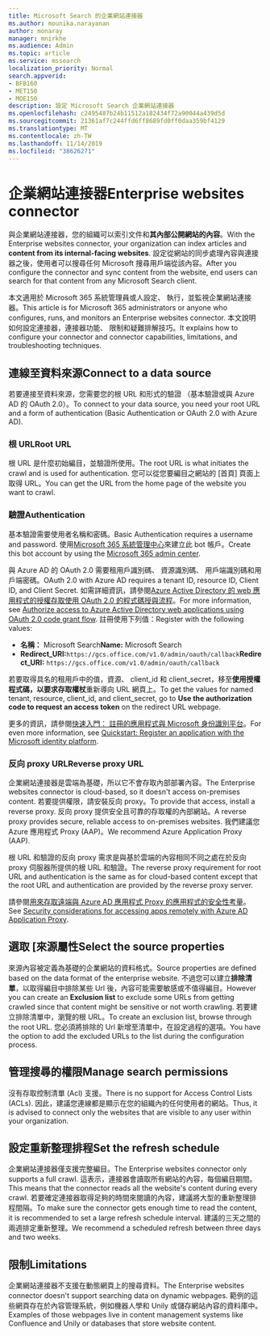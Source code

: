 ```yaml
---
title: Microsoft Search 的企業網站連接器
ms.author: mounika.narayanan
author: monaray
manager: mnirkhe
ms.audience: Admin
ms.topic: article
ms.service: mssearch
localization_priority: Normal
search.appverid:
- BFB160
- MET150
- MOE150
description: 設定 Microsoft Search 企業網站連接器
ms.openlocfilehash: c2495487b24b11512a182434f72a90044a439d5d
ms.sourcegitcommit: 21361af7c244ffd6ff8689fd0ff0daa359bf4129
ms.translationtype: MT
ms.contentlocale: zh-TW
ms.lasthandoff: 11/14/2019
ms.locfileid: "38626271"
---
```

# <a name="enterprise-websites-connector"></a><span data-ttu-id="dd939-103">企業網站連接器</span><span class="sxs-lookup"><span data-stu-id="dd939-103">Enterprise websites connector</span></span>

<span data-ttu-id="dd939-104">與企業網站連接器，您的組織可以索引文件和**其內部公開網站的內容**。</span><span class="sxs-lookup"><span data-stu-id="dd939-104">With the Enterprise websites connector, your organization can index articles and **content from its internal-facing websites**.</span></span> <span data-ttu-id="dd939-105">設定從網站的同步處理內容與連接器之後，使用者可以搜尋任何 Microsoft 搜尋用戶端從該內容。</span><span class="sxs-lookup"><span data-stu-id="dd939-105">After you configure the connector and sync content from the website, end users can search for that content from any Microsoft Search client.</span></span>

<span data-ttu-id="dd939-106">本文適用於 Microsoft 365 系統管理員或人設定、 執行，並監視企業網站連接器。</span><span class="sxs-lookup"><span data-stu-id="dd939-106">This article is for Microsoft 365 administrators or anyone who configures, runs, and monitors an Enterprise websites connector.</span></span> <span data-ttu-id="dd939-107">本文說明如何設定連接器，連接器功能、 限制和疑難排解技巧。</span><span class="sxs-lookup"><span data-stu-id="dd939-107">It explains how to configure your connector and connector capabilities, limitations, and troubleshooting techniques.</span></span>  

## <a name="connect-to-a-data-source"></a><span data-ttu-id="dd939-108">連線至資料來源</span><span class="sxs-lookup"><span data-stu-id="dd939-108">Connect to a data source</span></span> 
<span data-ttu-id="dd939-109">若要連接至資料來源，您需要您的根 URL 和形式的驗證 （基本驗證或與 Azure AD 的 OAuth 2.0）。</span><span class="sxs-lookup"><span data-stu-id="dd939-109">To connect to your data source, you need your root URL and a form of authentication (Basic Authentication or OAuth 2.0 with Azure AD).</span></span>

### <a name="root-url"></a><span data-ttu-id="dd939-110">根 URL</span><span class="sxs-lookup"><span data-stu-id="dd939-110">Root URL</span></span>
<span data-ttu-id="dd939-111">根 URL 是什麼初始編目，並驗證所使用。</span><span class="sxs-lookup"><span data-stu-id="dd939-111">The root URL is what initiates the crawl and is used for authentication.</span></span> <span data-ttu-id="dd939-112">您可以從您要編目之網站的 [首頁] 頁面上取得 URL。</span><span class="sxs-lookup"><span data-stu-id="dd939-112">You can get the URL from the home page of the website you want to crawl.</span></span>

### <a name="authentication"></a><span data-ttu-id="dd939-113">驗證</span><span class="sxs-lookup"><span data-stu-id="dd939-113">Authentication</span></span> 
<span data-ttu-id="dd939-114">基本驗證需要使用者名稱和密碼。</span><span class="sxs-lookup"><span data-stu-id="dd939-114">Basic Authentication requires a username and password.</span></span> <span data-ttu-id="dd939-115">使用[Microsoft 365 系統管理中心](https://admin.microsoft.com)來建立此 bot 帳戶。</span><span class="sxs-lookup"><span data-stu-id="dd939-115">Create this bot account by using the [Microsoft 365 admin center](https://admin.microsoft.com).</span></span>

<span data-ttu-id="dd939-116">與 Azure AD 的 OAuth 2.0 需要租用戶識別碼、 資源識別碼、 用戶端識別碼和用戶端密碼。</span><span class="sxs-lookup"><span data-stu-id="dd939-116">OAuth 2.0 with Azure AD requires a tenant ID, resource ID, Client ID, and Client Secret.</span></span>
<span data-ttu-id="dd939-117">如需詳細資訊，請參閱[Azure Active Directory 的 web 應用程式的授權存取使用 OAuth 2.0 的程式碼授與流程](https://docs.microsoft.com/azure/active-directory/develop/v1-protocols-oauth-code)。</span><span class="sxs-lookup"><span data-stu-id="dd939-117">For more information, see [Authorize access to Azure Active Directory web applications using OAuth 2.0 code grant flow](https://docs.microsoft.com/azure/active-directory/develop/v1-protocols-oauth-code).</span></span> <span data-ttu-id="dd939-118">註冊使用下列值：</span><span class="sxs-lookup"><span data-stu-id="dd939-118">Register with the following values:</span></span>
* <span data-ttu-id="dd939-119">**名稱：** Microsoft Search</span><span class="sxs-lookup"><span data-stu-id="dd939-119">**Name:** Microsoft Search</span></span>
* <span data-ttu-id="dd939-120">**Redirect_URI:**`https://gcs.office.com/v1.0/admin/oauth/callback`</span><span class="sxs-lookup"><span data-stu-id="dd939-120">**Redirect_URI:** `https://gcs.office.com/v1.0/admin/oauth/callback`</span></span>

<span data-ttu-id="dd939-121">若要取得具名的租用戶中的值，資源、 client_id 和 client_secret，移至**使用授權程式碼，以要求存取權杖**重新導向 URL 網頁上。</span><span class="sxs-lookup"><span data-stu-id="dd939-121">To get the values for named tenant, resource, client_id, and client_secret, go to **Use the authorization code to request an access token** on the redirect URL webpage.</span></span>

<span data-ttu-id="dd939-122">更多的資訊，請參閱[快速入門： 註冊的應用程式與 Microsoft 身份識別平台](https://docs.microsoft.com/azure/active-directory/develop/quickstart-register-app)。</span><span class="sxs-lookup"><span data-stu-id="dd939-122">For even more information, see [Quickstart: Register an application with the Microsoft identity platform](https://docs.microsoft.com/azure/active-directory/develop/quickstart-register-app).</span></span>

### <a name="reverse-proxy-url"></a><span data-ttu-id="dd939-123">反向 proxy URL</span><span class="sxs-lookup"><span data-stu-id="dd939-123">Reverse proxy URL</span></span> 
<span data-ttu-id="dd939-124">企業網站連接器是雲端為基礎，所以它不會存取內部部署內容。</span><span class="sxs-lookup"><span data-stu-id="dd939-124">The Enterprise websites connector is cloud-based, so it doesn't access on-premises content.</span></span> <span data-ttu-id="dd939-125">若要提供權限，請安裝反向 proxy。</span><span class="sxs-lookup"><span data-stu-id="dd939-125">To provide that access, install a reverse proxy.</span></span> <span data-ttu-id="dd939-126">反向 proxy 提供安全且可靠的存取權的內部網站。</span><span class="sxs-lookup"><span data-stu-id="dd939-126">A reverse proxy provides secure, reliable access to on-premises websites.</span></span> <span data-ttu-id="dd939-127">我們建議您 Azure 應用程式 Proxy (AAP)。</span><span class="sxs-lookup"><span data-stu-id="dd939-127">We recommend Azure Application Proxy (AAP).</span></span>

<span data-ttu-id="dd939-128">根 URL 和驗證的反向 proxy 需求是與基於雲端的內容相同不同之處在於反向 proxy 伺服器所提供的根 URL 和驗證。</span><span class="sxs-lookup"><span data-stu-id="dd939-128">The reverse proxy requirement for root URL and authentication is the same as for cloud-based content except that the root URL and authentication are provided by the reverse proxy server.</span></span>

<span data-ttu-id="dd939-129">請參閱[用來存取遠端與 Azure AD 應用程式 Proxy 的應用程式的安全性考量](https://docs.microsoft.com/azure/active-directory/manage-apps/application-proxy-security)。</span><span class="sxs-lookup"><span data-stu-id="dd939-129">See [Security considerations for accessing apps remotely with Azure AD Application Proxy](https://docs.microsoft.com/azure/active-directory/manage-apps/application-proxy-security).</span></span>

## <a name="select-the-source-properties"></a><span data-ttu-id="dd939-130">選取 [來源屬性</span><span class="sxs-lookup"><span data-stu-id="dd939-130">Select the source properties</span></span> 
<span data-ttu-id="dd939-131">來源內容被定義為基礎的企業網站的資料格式。</span><span class="sxs-lookup"><span data-stu-id="dd939-131">Source properties are defined based on the data format of the enterprise website.</span></span> <span data-ttu-id="dd939-132">不過您可以建立**排除清單**，以取得編目中排除某些 Url 後，內容可能需要敏感或不值得編目。</span><span class="sxs-lookup"><span data-stu-id="dd939-132">However you can create an **Exclusion list** to exclude some URLs from getting crawled since that content might be sensitive or not worth crawling.</span></span> <span data-ttu-id="dd939-133">若要建立排除清單中，瀏覽的根 URL。</span><span class="sxs-lookup"><span data-stu-id="dd939-133">To create an exclusion list, browse through the root URL.</span></span> <span data-ttu-id="dd939-134">您必須將排除的 Url 新增至清單中，在設定過程的選項。</span><span class="sxs-lookup"><span data-stu-id="dd939-134">You have the option to add the excluded URLs to the list during the configuration process.</span></span>

## <a name="manage-search-permissions"></a><span data-ttu-id="dd939-135">管理搜尋的權限</span><span class="sxs-lookup"><span data-stu-id="dd939-135">Manage search permissions</span></span> 
<span data-ttu-id="dd939-136">沒有存取控制清單 (Acl) 支援。</span><span class="sxs-lookup"><span data-stu-id="dd939-136">There is no support for Access Control Lists (ACLs).</span></span> <span data-ttu-id="dd939-137">因此，建議您連線都是顯示在您的組織內的任何使用者的網站。</span><span class="sxs-lookup"><span data-stu-id="dd939-137">Thus, it is advised to connect only the websites that are visible to any user within your organization.</span></span>

## <a name="set-the-refresh-schedule"></a><span data-ttu-id="dd939-138">設定重新整理排程</span><span class="sxs-lookup"><span data-stu-id="dd939-138">Set the refresh schedule</span></span>
<span data-ttu-id="dd939-139">企業網站連接器僅支援完整編目。</span><span class="sxs-lookup"><span data-stu-id="dd939-139">The Enterprise websites connector only supports a full crawl.</span></span> <span data-ttu-id="dd939-140">這表示，連接器會讀取所有網站的內容，每個編目期間。</span><span class="sxs-lookup"><span data-stu-id="dd939-140">This means that the connector reads all the website's content during every crawl.</span></span> <span data-ttu-id="dd939-141">若要確定連接器取得足夠的時間來閱讀的內容，建議將大型的重新整理排程間隔。</span><span class="sxs-lookup"><span data-stu-id="dd939-141">To make sure the connector gets enough time to read the content, it is recommended to set a large refresh schedule interval.</span></span> <span data-ttu-id="dd939-142">建議的三天之間的兩週排定重新整理。</span><span class="sxs-lookup"><span data-stu-id="dd939-142">We recommend a scheduled refresh between three days and two weeks.</span></span>

## <a name="limitations"></a><span data-ttu-id="dd939-143">限制</span><span class="sxs-lookup"><span data-stu-id="dd939-143">Limitations</span></span> 
<span data-ttu-id="dd939-144">企業網站連接器不支援在動態網頁上的搜尋資料。</span><span class="sxs-lookup"><span data-stu-id="dd939-144">The Enterprise websites connector doesn't support searching data on dynamic webpages.</span></span> <span data-ttu-id="dd939-145">範例的這些網頁存在於內容管理系統，例如機器人學和 Unily 或儲存網站內容的資料庫中。</span><span class="sxs-lookup"><span data-stu-id="dd939-145">Examples of those webpages live in content management systems like Confluence and Unily or databases that store website content.</span></span>